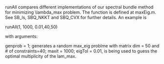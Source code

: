 runAll compares different implementations of our spectral bundle method for minimizing 
\lambda_max problem. The function is defined at maxEig.m. 
See SB_ls, SBQ_NKKT and  SBQ_CVX for further details. An example is

runAll(1, 1000, 0.01,40,50)

with arguments:

genprob = 1; generates a random max_eig problme with matrix dim = 50 and # of constraints=40;
maxit = 1000;
eigTol = 0.01, is being used to guess the optimal multiplicity of the lam_max.

